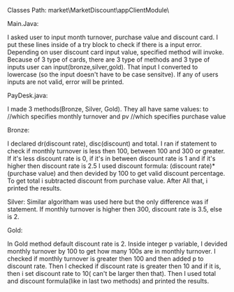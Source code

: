 Classes Path:
market\MarketDiscount\appClientModule\

Main.Java:

 I asked user to input month turnover, purchase value and discount card.
I put these lines inside of a try block to check if there is a input error. Depending on user discount card input value, specified  method will invoke. Because of 3 type of cards, there are 3 type of methods and 3 type of inputs user can input(bronze,silver,gold). That input I converted to lowercase (so the input doesn't have to be case sensitve). If any of users inputs are not valid, error will be printed.

PayDesk.java:

I made 3 methods(Bronze, Silver, Gold). They all have same values:
to //which specifies monthly turnover 
and pv //which specifies purchase value

Bronze:

I declared dr(discount rate), disc(discount) and total.
I ran if statement to check if monthly turnover is less then 100, between 100 and 300 or greater. 
If it's less discount rate is 0, if it's in between discount rate is 1 and if it's higher then  discount rate is 2.5
I used discount formula: (discount rate)*(purchase value) and then devided by 100 to get valid discount percentage.
To get total i subtracted discount from purchase value. After All that, i printed the results.

Silver:
Similar algoritham was used here but the only difference was if statement. If monthly turnover is higher then 300, discount rate is 3.5, else is 2.

Gold:

In Gold method default discount rate is 2. Inside integer p variable, I devided monthly turnover by 100 to get how many 100s are in monthly turnover. I checked if monthly turnover is greater then 100 and then added p to discount rate. Then I checked if discount rate is greater then 10 and if it is, then i set discount rate to 10( can't be larger then that). Then I used total and discount formula(like in last two methods) and printed the results.

